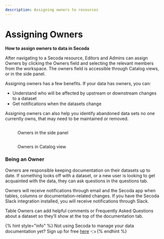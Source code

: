 ```yaml
---
description: Assigning owners to resources
---
```


# Assigning Owners

**How to assign owners to data in Secoda**

After navigating to a Secoda resource, Editors and Admins can assign Owners by clicking the Owners field and selecting the relevant members from the workspace. The owners field is accessible through Catalog views, or in the side panel.&#x20;

Assigning owners has a few benefits. If your data has owners, you can:

* Understand who will be affected by upstream or downstream changes to a dataset
* Get notifications when the datasets change

Assigning owners can also help you identify abandoned data sets no one currently owns, that may need to be maintained or removed.

<figure><img src="https://secoda-public-media-assets.s3.amazonaws.com/Screenshot 2023-06-09 at 12.08.28 PM.png" alt=""><figcaption><p>Owners in the side panel</p></figcaption></figure>

<figure><img src="https://secoda-public-media-assets.s3.amazonaws.com/Screenshot 2023-06-09 at 12.09.58 PM.png" alt=""><figcaption><p>Owners in Catalog view</p></figcaption></figure>

### Being an Owner

Owners are responsible keeping documentation on their datasets up to date. If something looks off with a dataset, or a new user is looking to get acquainted with the data, they can ask questions in the questions tab.

Owners will receive notifications through email and the Secoda app when tables, columns or documentation-related changes. If you have the Secoda Slack integration installed, you will receive notifications through Slack.

Table Owners can add helpful comments or Frequently Asked Questions about a dataset so they’ll show at the top of the documentation tab.

{% hint style="info" %}
Not using Secoda to manage your data documentation yet? Sign up for free [here](http://app.secoda.co/) 👈
{% endhint %}
